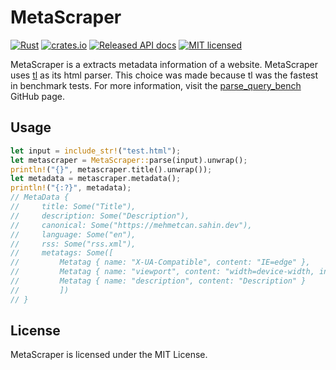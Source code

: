 # MetaScraper

[![Rust](https://github.com/mehmetcansahin/metascraper/actions/workflows/rust.yml/badge.svg)](https://github.com/mehmetcansahin/metascraper/actions/workflows/rust.yml)
[![crates.io](https://img.shields.io/crates/v/metascraper.svg)](https://crates.io/crates/metascraper)
[![Released API docs](https://docs.rs/metascraper/badge.svg)](https://docs.rs/metascraper)
[![MIT licensed](https://img.shields.io/badge/license-MIT-blue.svg)](./LICENSE)

MetaScraper is a extracts metadata information of a website. MetaScraper uses [tl](https://github.com/y21/tl) as its html parser. This choice was made because tl was the fastest in benchmark tests. For more information, visit the [parse_query_bench](https://github.com/mehmetcansahin/parse_query_bench) GitHub page.

## Usage

```rust
let input = include_str!("test.html");
let metascraper = MetaScraper::parse(input).unwrap();
println!("{}", metascraper.title().unwrap());
let metadata = metascraper.metadata();
println!("{:?}", metadata);
// MetaData {
//     title: Some("Title"),
//     description: Some("Description"),
//     canonical: Some("https://mehmetcan.sahin.dev"),
//     language: Some("en"),
//     rss: Some("rss.xml"),
//     metatags: Some([
//         Metatag { name: "X-UA-Compatible", content: "IE=edge" },
//         Metatag { name: "viewport", content: "width=device-width, initial-scale=1.0" },
//         Metatag { name: "description", content: "Description" }
//         ])
// }
```

## License

MetaScraper is licensed under the MIT License.
